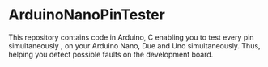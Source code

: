 # ArduinoNanoPinTester
This repository contains code in Arduino, C enabling you to test every pin simultaneously , on your Arduino Nano, Due and Uno simultaneously. Thus, helping you detect possible faults on the development board. 
